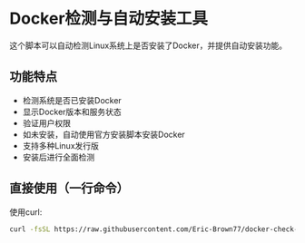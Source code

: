 # Docker检测与自动安装工具

这个脚本可以自动检测Linux系统上是否安装了Docker，并提供自动安装功能。

## 功能特点

- 检测系统是否已安装Docker
- 显示Docker版本和服务状态
- 验证用户权限
- 如未安装，自动使用官方安装脚本安装Docker
- 支持多种Linux发行版
- 安装后进行全面检测

## 直接使用（一行命令）

使用curl:
```bash
curl -fsSL https://raw.githubusercontent.com/Eric-Brown77/docker-check-installer/main/docker_installer.sh | bash
